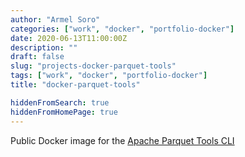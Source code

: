 ```yaml
---
author: "Armel Soro"
categories: ["work", "docker", "portfolio-docker"]
date: 2020-06-13T11:00:00Z
description: ""
draft: false
slug: "projects-docker-parquet-tools"
tags: ["work", "docker", "portfolio-docker"]
title: "docker-parquet-tools"

hiddenFromSearch: true
hiddenFromHomePage: true
---
```



Public Docker image for the [Apache Parquet Tools CLI](https://github.com/apache/parquet-mr/tree/master/parquet-tools)

